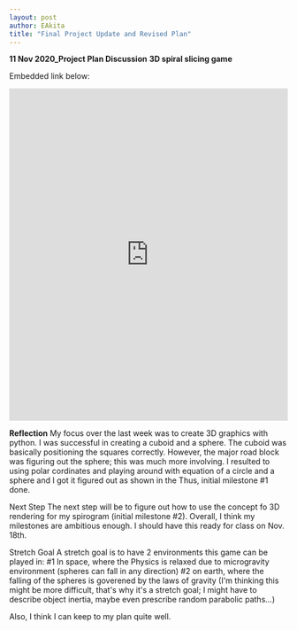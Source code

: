 ```yaml
---
layout: post
author: EAkita
title: "Final Project Update and Revised Plan"
---
```


**11 Nov 2020_Project Plan Discussion**
**3D spiral slicing game**

Embedded link below: 

<iframe src="https://trinket.io/embed/python/37a9920875" width="100%" height="600" frameborder="0" marginwidth="0" marginheight="0" allowfullscreen></iframe>


**Reflection**
My focus over the last week was to create 3D graphics with python. I was successful in creating a cuboid and a sphere. The cuboid was basically positioning the squares correctly. However, the major road block was figuring out the sphere; this was much more involving. I resulted to using polar cordinates and playing around with equation of a circle and a sphere and I got it figured out as shown in the 
Thus, initial milestone #1 done. 

Next Step
The next step will be to figure out how to use the concept fo 3D rendering for my spirogram (initial milestone #2). Overall, I think my milestones are ambitious enough. I should have this ready for class on Nov. 18th. 

Stretch Goal
A stretch goal is to have 2 environments this game can be played in:
#1 In space, where the Physics is relaxed due to microgravity environment (spheres can fall in any direction)
#2 on earth, where the falling of the spheres is goverened by the laws of gravity (I'm thinking this might be more difficult, that's why it's a stretch goal; I might have to describe object inertia, maybe even prescribe random parabolic paths...)

Also, I think I can keep to my plan quite well. 
